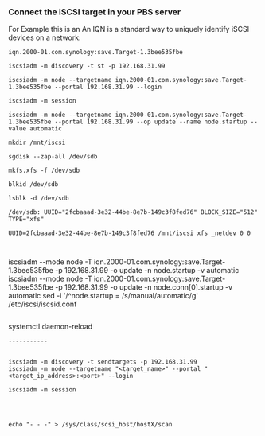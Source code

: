 ### Connect the iSCSI target in your PBS server

For Example this is an An IQN is a standard way to uniquely identify iSCSI devices on a network:
```
iqn.2000-01.com.synology:save.Target-1.3bee535fbe
```

```
iscsiadm -m discovery -t st -p 192.168.31.99

iscsiadm -m node --targetname iqn.2000-01.com.synology:save.Target-1.3bee535fbe --portal 192.168.31.99 --login

iscsiadm -m session
```

```
iscsiadm -m node --targetname iqn.2000-01.com.synology:save.Target-1.3bee535fbe --portal 192.168.31.99 --op update --name node.startup --value automatic
```

```
mkdir /mnt/iscsi

sgdisk --zap-all /dev/sdb

mkfs.xfs -f /dev/sdb

blkid /dev/sdb

```

```
lsblk -d /dev/sdb

/dev/sdb: UUID="2fcbaaad-3e32-44be-8e7b-149c3f8fed76" BLOCK_SIZE="512" TYPE="xfs"

UUID=2fcbaaad-3e32-44be-8e7b-149c3f8fed76 /mnt/iscsi xfs _netdev 0 0
```


```


```

iscsiadm --mode node -T iqn.2000-01.com.synology:save.Target-1.3bee535fbe -p 192.168.31.99 -o update -n node.startup -v automatic
iscsiadm --mode node -T iqn.2000-01.com.synology:save.Target-1.3bee535fbe -p 192.168.31.99 -o update -n node.conn[0].startup -v automatic
sed -i '/^node.startup = /s/manual/automatic/g' /etc/iscsi/iscsid.conf
```

```
systemctl daemon-reload
```
-----------


iscsiadm -m discovery -t sendtargets -p 192.168.31.99
iscsiadm -m node --targetname "<target_name>" --portal "<target_ip_address>:<port>" --login

iscsiadm -m session




echo "- - -" > /sys/class/scsi_host/hostX/scan






